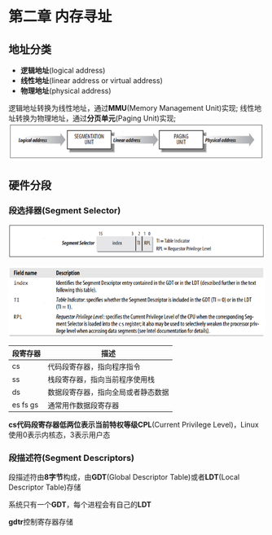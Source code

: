# 第二章 内存寻址

## 地址分类

* **逻辑地址**(logical address)
* **线性地址**(linear address or virtual address)
* **物理地址**(physical address)

逻辑地址转换为线性地址，通过**MMU**(Memory Management Unit)实现;
线性地址转换为物理地址，通过**分页单元**(Paging Unit)实现;
![](images/address_translation.jpg)

## 硬件分段

### 段选择器(Segment Selector)

![](images/Segment_selector.jpg)

![](images/selector_attribute.jpg)

|段寄存器|描述|
|-|-|
|cs|代码段寄存器，指向程序指令|
|ss|栈段寄存器，指向当前程序使用栈|
|ds|数据段寄存器，指向全局或者静态数据|
|es fs gs|通常用作数据段寄存器|

**cs代码段寄存器低两位表示当前特权等级CPL**(Current Privilege Level)，Linux 使用0表示内核态，3表示用户态

### 段描述符(Segment Descriptors)

段描述符由**8字节**构成，由**GDT**(Global Descriptor Table)或者**LDT**(Local Descriptor Table)存储

系统只有一个**GDT**，每个进程会有自己的**LDT**

**gdtr**控制寄存器存储


